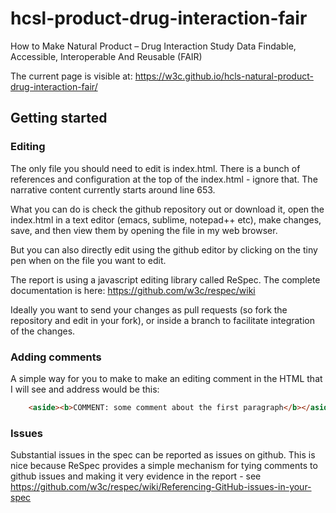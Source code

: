 # hcsl-product-drug-interaction-fair
How to Make Natural Product – Drug Interaction Study Data Findable, Accessible, Interoperable And Reusable (FAIR)

The current page is visible at: https://w3c.github.io/hcls-natural-product-drug-interaction-fair/

## Getting started

### Editing

The only file you should need to edit is index.html. There is a 
bunch of references and configuration at the top of the index.html - 
ignore that. The narrative content currently starts around line 653. 

What you can do is check the github repository out or download it, open the 
index.html in a text editor (emacs, sublime, notepad++ etc), make 
changes, save, and then view them by opening the file in my web browser.

But you can also directly edit using the github editor by clicking on the tiny
pen when on the file you want to edit.

The report is using a javascript editing library called ReSpec. The 
complete documentation is here: https://github.com/w3c/respec/wiki

Ideally you want to send your changes as pull requests (so fork the repository
and edit in your fork), or inside a branch to facilitate integration of the changes.

### Adding comments

A simple way for you to make to make an editing comment in the HTML 
that I will see and address would be this:
```html
    <aside><b>COMMENT: some comment about the first paragraph</b></aside>
```
### Issues

Substantial issues in the spec can be reported as issues on github. 
This is nice because ReSpec provides a simple mechanism for tying 
comments to github issues and making it very evidence in the report - 
see 
https://github.com/w3c/respec/wiki/Referencing-GitHub-issues-in-your-spec 
